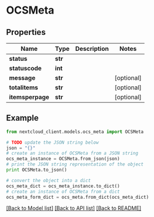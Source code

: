 # OCSMeta


## Properties
Name | Type | Description | Notes
------------ | ------------- | ------------- | -------------
**status** | **str** |  | 
**statuscode** | **int** |  | 
**message** | **str** |  | [optional] 
**totalitems** | **str** |  | [optional] 
**itemsperpage** | **str** |  | [optional] 

## Example

```python
from nextcloud_client.models.ocs_meta import OCSMeta

# TODO update the JSON string below
json = "{}"
# create an instance of OCSMeta from a JSON string
ocs_meta_instance = OCSMeta.from_json(json)
# print the JSON string representation of the object
print OCSMeta.to_json()

# convert the object into a dict
ocs_meta_dict = ocs_meta_instance.to_dict()
# create an instance of OCSMeta from a dict
ocs_meta_form_dict = ocs_meta.from_dict(ocs_meta_dict)
```
[[Back to Model list]](../README.md#documentation-for-models) [[Back to API list]](../README.md#documentation-for-api-endpoints) [[Back to README]](../README.md)


